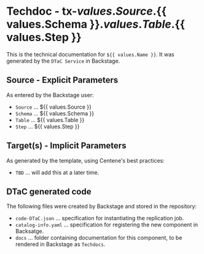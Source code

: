 # Techdoc - tx-${{ values.Source }}.${{ values.Schema }}.${{ values.Table }}.${{ values.Step }}

This is the technical documentation for `${{ values.Name }}`. It was generated by the `DTaC Service` in Backstage.

## Source - Explicit Parameters
As entered by the Backstage user:

- `Source` ... ${{ values.Source }}
- `Schema` ... ${{ values.Schema }}
- `Table` ... ${{ values.Table }}
- `Step` ... ${{ values.Step }}

## Target(s) - Implicit Parameters
As generated by the template, using Centene's best practices:

- `TBD` ... will add this at a later time.

## DTaC generated code
The following files were created by Backstage and stored in the repository:

- `code-DTaC.json` ... specification for instantiating the replication job.
- `catalog-info.yaml` ... specification for registering the new component in Backsatge.
- `docs` ... folder containing documentation for this component, to be rendered in Backstage as `Techdocs`.
